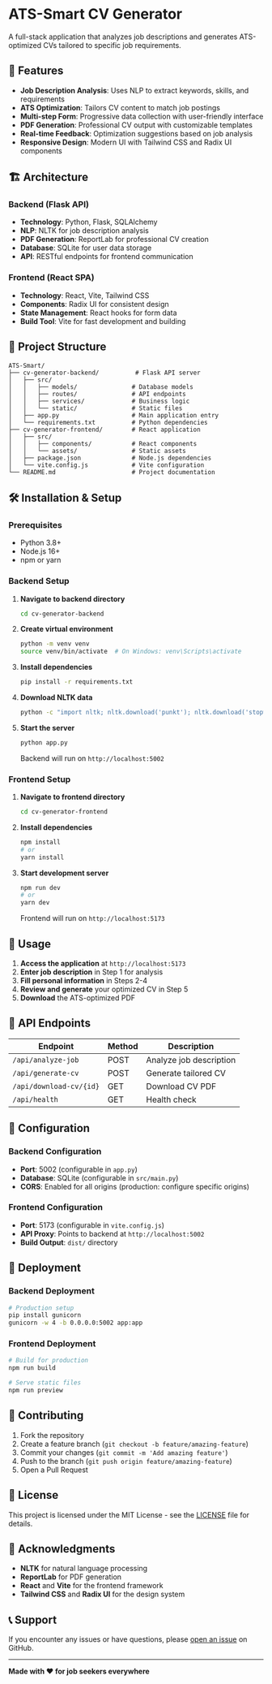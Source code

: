 # ATS-Smart CV Generator

A full-stack application that analyzes job descriptions and generates ATS-optimized CVs tailored to specific job requirements.

## 🚀 Features

- **Job Description Analysis**: Uses NLP to extract keywords, skills, and requirements
- **ATS Optimization**: Tailors CV content to match job postings
- **Multi-step Form**: Progressive data collection with user-friendly interface
- **PDF Generation**: Professional CV output with customizable templates
- **Real-time Feedback**: Optimization suggestions based on job analysis
- **Responsive Design**: Modern UI with Tailwind CSS and Radix UI components

## 🏗️ Architecture

### Backend (Flask API)
- **Technology**: Python, Flask, SQLAlchemy
- **NLP**: NLTK for job description analysis
- **PDF Generation**: ReportLab for professional CV creation
- **Database**: SQLite for user data storage
- **API**: RESTful endpoints for frontend communication

### Frontend (React SPA)
- **Technology**: React, Vite, Tailwind CSS
- **Components**: Radix UI for consistent design
- **State Management**: React hooks for form data
- **Build Tool**: Vite for fast development and building

## 📁 Project Structure

```
ATS-Smart/
├── cv-generator-backend/          # Flask API server
│   ├── src/
│   │   ├── models/               # Database models
│   │   ├── routes/               # API endpoints
│   │   ├── services/             # Business logic
│   │   └── static/               # Static files
│   ├── app.py                    # Main application entry
│   └── requirements.txt          # Python dependencies
├── cv-generator-frontend/        # React application
│   ├── src/
│   │   ├── components/           # React components
│   │   └── assets/               # Static assets
│   ├── package.json              # Node.js dependencies
│   └── vite.config.js            # Vite configuration
└── README.md                     # Project documentation
```

## 🛠️ Installation & Setup

### Prerequisites
- Python 3.8+
- Node.js 16+
- npm or yarn

### Backend Setup

1. **Navigate to backend directory**
   ```bash
   cd cv-generator-backend
   ```

2. **Create virtual environment**
   ```bash
   python -m venv venv
   source venv/bin/activate  # On Windows: venv\Scripts\activate
   ```

3. **Install dependencies**
   ```bash
   pip install -r requirements.txt
   ```

4. **Download NLTK data**
   ```bash
   python -c "import nltk; nltk.download('punkt'); nltk.download('stopwords'); nltk.download('punkt_tab'); nltk.download('averaged_perceptron_tagger')"
   ```

5. **Start the server**
   ```bash
   python app.py
   ```
   Backend will run on `http://localhost:5002`

### Frontend Setup

1. **Navigate to frontend directory**
   ```bash
   cd cv-generator-frontend
   ```

2. **Install dependencies**
   ```bash
   npm install
   # or
   yarn install
   ```

3. **Start development server**
   ```bash
   npm run dev
   # or
   yarn dev
   ```
   Frontend will run on `http://localhost:5173`

## 🔄 Usage

1. **Access the application** at `http://localhost:5173`
2. **Enter job description** in Step 1 for analysis
3. **Fill personal information** in Steps 2-4
4. **Review and generate** your optimized CV in Step 5
5. **Download** the ATS-optimized PDF

## 📡 API Endpoints

| Endpoint | Method | Description |
|----------|--------|-------------|
| `/api/analyze-job` | POST | Analyze job description |
| `/api/generate-cv` | POST | Generate tailored CV |
| `/api/download-cv/{id}` | GET | Download CV PDF |
| `/api/health` | GET | Health check |

## 🔧 Configuration

### Backend Configuration
- **Port**: 5002 (configurable in `app.py`)
- **Database**: SQLite (configurable in `src/main.py`)
- **CORS**: Enabled for all origins (production: configure specific origins)

### Frontend Configuration
- **Port**: 5173 (configurable in `vite.config.js`)
- **API Proxy**: Points to backend at `http://localhost:5002`
- **Build Output**: `dist/` directory

## 🚀 Deployment

### Backend Deployment
```bash
# Production setup
pip install gunicorn
gunicorn -w 4 -b 0.0.0.0:5002 app:app
```

### Frontend Deployment
```bash
# Build for production
npm run build

# Serve static files
npm run preview
```

## 🤝 Contributing

1. Fork the repository
2. Create a feature branch (`git checkout -b feature/amazing-feature`)
3. Commit your changes (`git commit -m 'Add amazing feature'`)
4. Push to the branch (`git push origin feature/amazing-feature`)
5. Open a Pull Request

## 📄 License

This project is licensed under the MIT License - see the [LICENSE](LICENSE) file for details.

## 🙏 Acknowledgments

- **NLTK** for natural language processing
- **ReportLab** for PDF generation
- **React** and **Vite** for the frontend framework
- **Tailwind CSS** and **Radix UI** for the design system

## 📞 Support

If you encounter any issues or have questions, please [open an issue](https://github.com/yourusername/ats-smart/issues) on GitHub.

---

**Made with ❤️ for job seekers everywhere**
